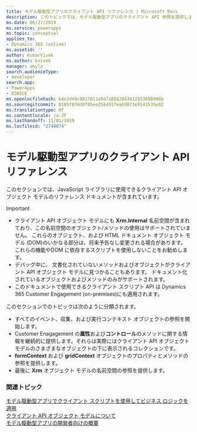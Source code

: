 ```yaml
---
title: モデル駆動型アプリのクライアント API リファレンス | Microsoft Docs
description: このトピックでは、モデル駆動型アプリのクライアント API 参照を提供します。
ms.date: 06/27/2019
ms.service: powerapps
ms.topic: conceptual
applies_to:
- Dynamics 365 (online)
ms.assetid: ''
author: KumarVivek
ms.author: kvivek
manager: amyla
search.audienceType:
- developer
search.app:
- PowerApps
- D365CE
ms.openlocfilehash: b4e2d49c8017011a9a7a8682843612533698990b
ms.sourcegitcommit: 8185f87dddf05ee256491feab9873e9143535e02
ms.translationtype: HT
ms.contentlocale: ja-JP
ms.lasthandoff: 11/01/2019
ms.locfileid: "2748874"
---
```

# <a name="client-api-reference-for-model-driven-apps"></a>モデル駆動型アプリのクライアント API リファレンス



このセクションでは、JavaScript ライブラリに使用できるクライアント API オブジェクト モデルのリファレンス ドキュメントが含まれています。

> [!IMPORTANT]
> - クライアント API オブジェクト モデルにも **Xrm.Internal** 名前空間が含まれており、この名前空間のオブジェクト/メソッドの使用はサポートされていません。 これらのオブジェクト、および HTML ドキュメント オブジェクト モデル (DOM)のいかなる部分は、将来予告なし変更される場合があります。 これらの機能やDOM に依存するスクリプトを使用しないことをお勧めします。
> - デバッグ中に、 文書化されていないメソッドおよびオブジェクトがクライアント API オブジェクト モデルに見つかることもあります。 ドキュメント化されているオブジェクトおよびメソッドのみがサポートされます。
> - このドキュメントで使用できるクライアント スクリプト API は Dynamics 365 Customer Engagement (on-premises)にも適用されます。

このセクションでのトピックは次のように分類されます。
- すべてのイベント、収集、および実行コンテキスト オブジェクトの参照を開始します。
- Customer Enagagement の**属性**および**コントロール**のメソッドに関する情報を継続的に提供します。それらは実際にはクライアント API オブジェクト モデルのさまざまなオブジェクトの下に表示されるコレクションです。
- **formContext** および **gridContext** オブジェクトのプロパティとメソッドの参照を提供します。
- 最後に **Xrm** オブジェクト モデルの名前空間の参照を提供します。 

### <a name="related-topics"></a>関連トピック

[モデル駆動型アプリでクライアント スクリプトを使用してビジネス ロジックを適用](../client-scripting.md)<br/>
[クライアント API オブジェクト モデルについて](understand-clientapi-object-model.md)<br/>
[モデル駆動型アプリの開発者向けの概要](../overview.md)
